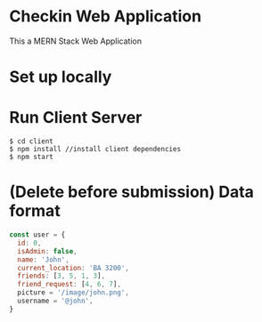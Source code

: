 # Checkin Web Application

This a MERN Stack Web Application

# Set up locally

# Run Client Server

    $ cd client
    $ npm install //install client dependencies
    $ npm start

# (Delete before submission) Data format

```javascript
const user = {
  id: 0,
  isAdmin: false,
  name: 'John',
  current_location: 'BA 3200',
  friends: [3, 5, 1, 3],
  friend_request: [4, 6, 7],
  picture = '/image/john.png',
  username = '@john',
}
```
